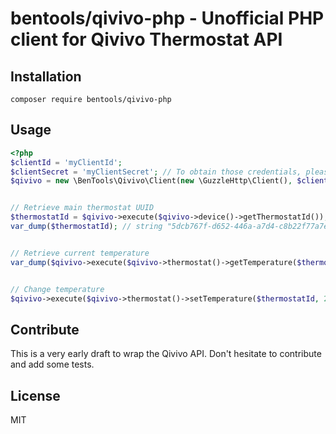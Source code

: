 bentools/qivivo-php - Unofficial PHP client for Qivivo Thermostat API
===============
 
 Installation
 -----
 
 ```
 composer require bentools/qivivo-php
 ```
 
 Usage
 -----
 
 ```php
 <?php
 $clientId = 'myClientId';
 $clientSecret = 'myClientSecret'; // To obtain those credentials, please contact Qivivo support.
 $qivivo = new \BenTools\Qivivo\Client(new \GuzzleHttp\Client(), $clientId, $clientSecret);
 
 
 // Retrieve main thermostat UUID
 $thermostatId = $qivivo->execute($qivivo->device()->getThermostatId());
 var_dump($thermostatId); // string "5dcb767f-d652-446a-a7d4-c8b22f77a7e8"
 
 
 // Retrieve current temperature
 var_dump($qivivo->execute($qivivo->thermostat()->getTemperature($thermostatId))); // float 19.7
 
 
 // Change temperature
 $qivivo->execute($qivivo->thermostat()->setTemperature($thermostatId, 21.5, 45)); // Sets the temperature to 21.5°C for 45 minutes
 ```
 
 Contribute
 ------
 This is a very early draft to wrap the Qivivo API. 
 Don't hesitate to contribute and add some tests.
 
 
 License
 ------
 MIT
